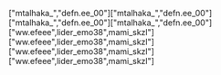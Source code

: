 ["mtalhaka_","defn.ee_00"]["mtalhaka_","defn.ee_00"]["mtalhaka_","defn.ee_00"]["mtalhaka_","defn.ee_00"]
["ww.efeee",lider_emo38",mami_skzl"]["ww.efeee",lider_emo38",mami_skzl"]["ww.efeee",lider_emo38",mami_skzl"]["ww.efeee",lider_emo38",mami_skzl"]
